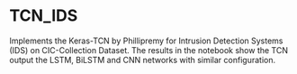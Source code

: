 # TCN_IDS
 Implements the Keras-TCN by Phillipremy for Intrusion Detection Systems (IDS) on CIC-Collection Dataset. The results in the notebook show the TCN output the LSTM, BiLSTM and CNN networks with similar configuration.

